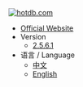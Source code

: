 <a class="navicon" href="https://hotdb.com" target="_blank">
<img src="assets/img/navicon-colorful.png" alt="hotdb.com"/>
</a>

* [Official Website](https://www.hotdb.com)
* Version
  * [2.5.6.1](/en/2.5.6.1/)
* 语言 / Language
  * [中文](/zh/2.5.6.1/)
  * [English](/en/2.5.6.1/)
